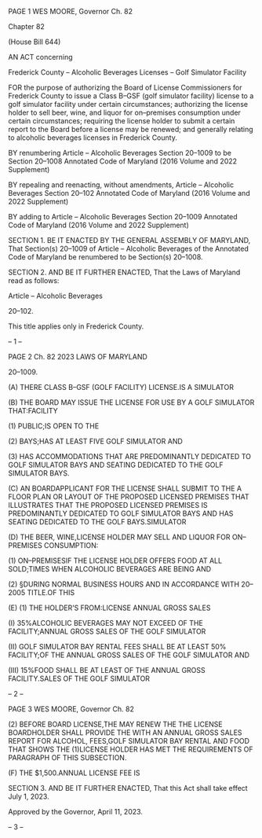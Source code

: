 PAGE 1
WES MOORE, Governor Ch. 82

Chapter 82

(House Bill 644)

AN ACT concerning

Frederick County – Alcoholic Beverages Licenses – Golf Simulator Facility

FOR the purpose of authorizing the Board of License Commissioners for Frederick County
to issue a Class B–GSF (golf simulator facility) license to a golf simulator facility
under certain circumstances; authorizing the license holder to sell beer, wine, and
liquor for on–premises consumption under certain circumstances; requiring the
license holder to submit a certain report to the Board before a license may be
renewed; and generally relating to alcoholic beverages licenses in Frederick County.

BY renumbering
Article – Alcoholic Beverages
Section 20–1009
to be Section 20–1008
Annotated Code of Maryland
(2016 Volume and 2022 Supplement)

BY repealing and reenacting, without amendments,
Article – Alcoholic Beverages
Section 20–102
Annotated Code of Maryland
(2016 Volume and 2022 Supplement)

BY adding to
Article – Alcoholic Beverages
Section 20–1009
Annotated Code of Maryland
(2016 Volume and 2022 Supplement)

SECTION 1. BE IT ENACTED BY THE GENERAL ASSEMBLY OF MARYLAND,
That Section(s) 20–1009 of Article – Alcoholic Beverages of the Annotated Code of Maryland
be renumbered to be Section(s) 20–1008.

SECTION 2. AND BE IT FURTHER ENACTED, That the Laws of Maryland read
as follows:

Article – Alcoholic Beverages

20–102.

This title applies only in Frederick County.

– 1 –

PAGE 2
Ch. 82 2023 LAWS OF MARYLAND

20–1009.

(A) THERE CLASS B–GSF (GOLF FACILITY) LICENSE.IS A SIMULATOR

(B) THE BOARD MAY ISSUE THE LICENSE FOR USE BY A GOLF SIMULATOR
THAT:FACILITY

(1) PUBLIC;IS OPEN TO THE

(2) BAYS;HAS AT LEAST FIVE GOLF SIMULATOR AND

(3) HAS ACCOMMODATIONS THAT ARE PREDOMINANTLY DEDICATED
TO GOLF SIMULATOR BAYS AND SEATING DEDICATED TO THE GOLF SIMULATOR
BAYS.

(C) AN BOARDAPPLICANT FOR THE LICENSE SHALL SUBMIT TO THE A
FLOOR PLAN OR LAYOUT OF THE PROPOSED LICENSED PREMISES THAT
ILLUSTRATES THAT THE PROPOSED LICENSED PREMISES IS PREDOMINANTLY
DEDICATED TO GOLF SIMULATOR BAYS AND HAS SEATING DEDICATED TO THE GOLF
BAYS.SIMULATOR

(D) THE BEER, WINE,LICENSE HOLDER MAY SELL AND LIQUOR FOR
ON–PREMISES CONSUMPTION:

(1) ON–PREMISESIF THE LICENSE HOLDER OFFERS FOOD AT ALL
SOLD;TIMES WHEN ALCOHOLIC BEVERAGES ARE BEING AND

(2) §DURING NORMAL BUSINESS HOURS AND IN ACCORDANCE WITH
20–2005 TITLE.OF THIS

(E) (1) THE HOLDER’S FROM:LICENSE ANNUAL GROSS SALES

(I) 35%ALCOHOLIC BEVERAGES MAY NOT EXCEED OF THE
FACILITY;ANNUAL GROSS SALES OF THE GOLF SIMULATOR

(II) GOLF SIMULATOR BAY RENTAL FEES SHALL BE AT LEAST
50% FACILITY;OF THE ANNUAL GROSS SALES OF THE GOLF SIMULATOR AND

(III) 15%FOOD SHALL BE AT LEAST OF THE ANNUAL GROSS
FACILITY.SALES OF THE GOLF SIMULATOR

– 2 –

PAGE 3
WES MOORE, Governor Ch. 82

(2) BEFORE BOARD LICENSE,THE MAY RENEW THE THE LICENSE
BOARDHOLDER SHALL PROVIDE THE WITH AN ANNUAL GROSS SALES REPORT FOR
ALCOHOL, FEES,GOLF SIMULATOR BAY RENTAL AND FOOD THAT SHOWS THE
(1)LICENSE HOLDER HAS MET THE REQUIREMENTS OF PARAGRAPH OF THIS
SUBSECTION.

(F) THE $1,500.ANNUAL LICENSE FEE IS

SECTION 3. AND BE IT FURTHER ENACTED, That this Act shall take effect July
1, 2023.

Approved by the Governor, April 11, 2023.

– 3 –